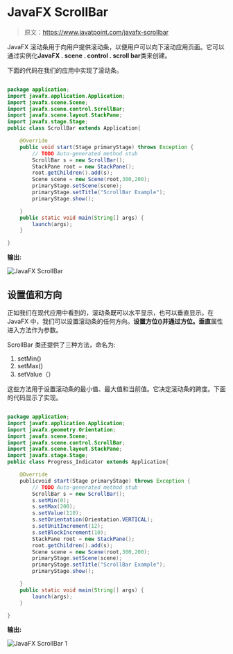 # JavaFX ScrollBar

> 原文：<https://www.javatpoint.com/javafx-scrollbar>

JavaFX 滚动条用于向用户提供滚动条，以便用户可以向下滚动应用页面。它可以通过实例化**JavaFX . scene . control . scroll bar**类来创建。

下面的代码在我们的应用中实现了滚动条。

```java

package application;
import javafx.application.Application;
import javafx.scene.Scene;
import javafx.scene.control.ScrollBar;
import javafx.scene.layout.StackPane;
import javafx.stage.Stage;
public class ScrollBar extends Application{

	@Override
	public void start(Stage primaryStage) throws Exception {
		// TODO Auto-generated method stub
		ScrollBar s = new ScrollBar();
		StackPane root = new StackPane();
		root.getChildren().add(s);
		Scene scene = new Scene(root,300,200);
		primaryStage.setScene(scene);
		primaryStage.setTitle("ScrollBar Example");
		primaryStage.show();

	}
	public static void main(String[] args) {
		launch(args);
	}

}

```

**输出:**

![JavaFX ScrollBar](../img/a534b107f544fff507526b5b33911278.png)

## 设置值和方向

正如我们在现代应用中看到的，滚动条既可以水平显示，也可以垂直显示。在 JavaFX 中，我们可以设置滚动条的任何方向。**设置方位()**并通过**方位。垂直**属性进入方法作为参数。

ScrollBar 类还提供了三种方法，命名为:

1.  setMin()
2.  setMax()
3.  setValue（）

这些方法用于设置滚动条的最小值、最大值和当前值。它决定滚动条的跨度。下面的代码显示了实现。

```java

package application;
import javafx.application.Application;
import javafx.geometry.Orientation;
import javafx.scene.Scene;
import javafx.scene.control.ScrollBar;
import javafx.scene.layout.StackPane;
import javafx.stage.Stage;
public class Progress_Indicator extends Application{

	@Override
	publicvoid start(Stage primaryStage) throws Exception {
		// TODO Auto-generated method stub
		ScrollBar s = new ScrollBar();
		s.setMin(0);
		s.setMax(200);
		s.setValue(110);
		s.setOrientation(Orientation.VERTICAL);
		s.setUnitIncrement(12);
		s.setBlockIncrement(10);
		StackPane root = new StackPane();
		root.getChildren().add(s);
		Scene scene = new Scene(root,300,200);
		primaryStage.setScene(scene);
		primaryStage.setTitle("ScrollBar Example");
		primaryStage.show();

	}
	public static void main(String[] args) {
		launch(args);
	}

}

```

**输出:**

![JavaFX ScrollBar 1](../img/3ca06fc5541bd0db685ed9343306ceda.png)
